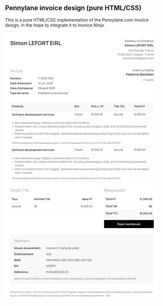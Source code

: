 ## Pennylane invoice design (pure HTML/CSS)

This is a pure HTML/CSS implementation of the Pennylane.com invoice design, in the hope to integrate it to Invoice Ninja.

![demo](demo.png)
